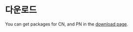 # 다운로드<a id="download"></a>

You can get packages for CN, and PN in the [download page](../references/download/README.md).
